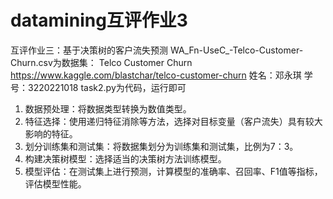 # datamining互评作业3
互评作业三：基于决策树的客户流失预测
WA_Fn-UseC_-Telco-Customer-Churn.csv为数据集： Telco Customer Churn https://www.kaggle.com/blastchar/telco-customer-churn
姓名：邓永琪  学号：3220221018
task2.py为代码，运行即可
1. 数据预处理：将数据类型转换为数值类型。
2. 特征选择：使用递归特征消除等方法，选择对目标变量（客户流失）具有较大影响的特征。
3. 划分训练集和测试集：将数据集划分为训练集和测试集，比例为7：3。
4. 构建决策树模型：选择适当的决策树方法训练模型。
5. 模型评估：在测试集上进行预测，计算模型的准确率、召回率、F1值等指标，评估模型性能。
